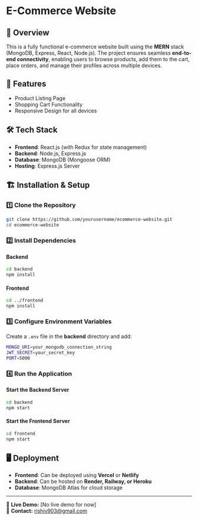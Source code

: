# E-Commerce Website

## 📌 Overview
This is a fully functional e-commerce website built using the **MERN** stack (MongoDB, Express, React, Node.js). The project ensures seamless **end-to-end connectivity**, enabling users to browse products, add them to the cart, place orders, and manage their profiles across multiple devices.

## 🚀 Features
- Product Listing Page
- Shopping Cart Functionality
- Responsive Design for all devices

## 🛠️ Tech Stack
- **Frontend**: React.js (with Redux for state management)
- **Backend**: Node.js, Express.js
- **Database**: MongoDB (Mongoose ORM)
- **Hosting**: Express.js Server

## 🏗️ Installation & Setup

### 1️⃣ Clone the Repository
```sh
git clone https://github.com/yourusername/ecommerce-website.git
cd ecommerce-website
```

### 2️⃣ Install Dependencies
#### Backend
```sh
cd backend
npm install
```

#### Frontend
```sh
cd ../frontend
npm install
```

### 3️⃣ Configure Environment Variables
Create a `.env` file in the **backend** directory and add:
```sh
MONGO_URI=your_mongodb_connection_string
JWT_SECRET=your_secret_key
PORT=5000
```

### 4️⃣ Run the Application
#### Start the Backend Server
```sh
cd backend
npm start
```

#### Start the Frontend Server
```sh
cd frontend
npm start
```

## 🖥️ Deployment
- **Frontend**: Can be deployed using **Vercel** or **Netlify**
- **Backend**: Can be hosted on **Render, Railway, or Heroku**
- **Database**: MongoDB Atlas for cloud storage



---

🔗 **Live Demo:** [No live demo for now]  
📧 **Contact:** rishiv903@gmail.com

